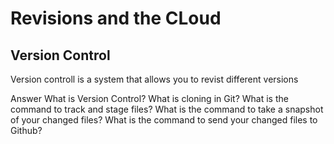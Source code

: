 # Revisions and the CLoud

## Version Control

Version controll is a system that allows you to revist different versions 




Answer 
What is Version Control?
What is cloning in Git?
What is the command to track and stage files?
What is the command to take a snapshot of your changed files?
What is the command to send your changed files to Github?
